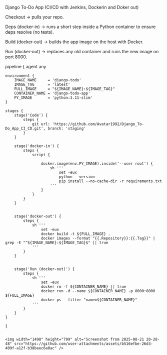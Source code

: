 Django To-Do App (CI/CD with Jenkins, Dockerin and Doker out)

Checkout → pulls your repo.

Deps (docker‑in) → runs a short step inside a Python container to ensure deps resolve (no tests).

Build (docker‑out) → builds the app image on the host with Docker.

Run (docker‑out) → replaces any old container and runs the new image on port 8000.



pipeline {
    agent any

    environment {
        IMAGE_NAME     = 'django-todo'
        IMAGE_TAG      = 'latest'
        FULL_IMAGE     = "${IMAGE_NAME}:${IMAGE_TAG}"
        CONTAINER_NAME = 'django-todo-app'
        PY_IMAGE       = 'python:3.11-slim'
    }

    stages {
        stage('Code') {
            steps {
                git url: 'https://github.com/Avatar1992/Django_To-Do_App_CI_CD.git', branch: 'staging'
            }
        }

        stage('docker-in') {
            steps {
                script {
                  
                    docker.image(env.PY_IMAGE).inside('--user root') {
                        sh '''
                            set -eux
                            python --version
                            pip install --no-cache-dir -r requirements.txt
                        '''
                    }
                }
            }
        }

     
        stage('docker-out') {
            steps {
                sh '''
                    set -eux
                    docker build -t ${FULL_IMAGE} .
                    docker images --format "{{.Repository}}:{{.Tag}}" | grep -E "^${IMAGE_NAME}:${IMAGE_TAG}$" || true
                '''
            }
        }

   
        stage('Run (docker-out)') {
            steps {
                sh '''
                    set -eux
                    docker rm -f ${CONTAINER_NAME} || true
                    docker run -d --name ${CONTAINER_NAME} -p 8000:8000 ${FULL_IMAGE}
                    docker ps --filter "name=${CONTAINER_NAME}"
                '''
            }
        }
    }
    
    }

    
    <img width="1498" height="799" alt="Screenshot from 2025-08-21 20-28-48" src="https://github.com/user-attachments/assets/b516efbe-26d3-409f-a12f-b38beec6a0ac" />





